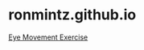 # ronmintz.github.io
<a href=https://github.com/ronmintz/eye-movement-exercise/tree/master/week8/two-eyes>Eye Movement Exercise</a>
